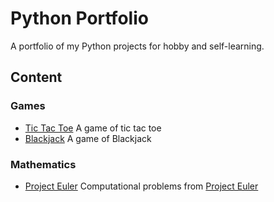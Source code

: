 # Python Portfolio

A portfolio of my Python projects for hobby and self-learning.

## Content

### Games
- [Tic Tac Toe](https://github.com/yinglinglow/python-portfolio/blob/master/Udemy%20-%20Tic%20Tac%20Toe.ipynb)
A game of tic tac toe
- [Blackjack](https://github.com/yinglinglow/python-portfolio/blob/master/Udemy%20-%20Blackjack.ipynb)
A game of Blackjack

### Mathematics
- [Project Euler](https://github.com/yinglinglow/python-portfolio/blob/master/Project%20Euler.ipynb)
Computational problems from [Project Euler](https://projecteuler.net/)
